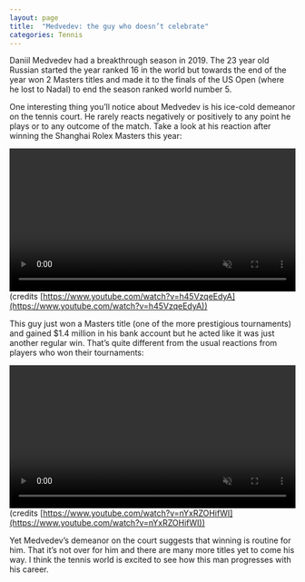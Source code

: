 ```yaml
---
layout: page
title:  "Medvedev: the guy who doesn’t celebrate"
categories: Tennis
---
```

Daniil Medvedev had a breakthrough season in 2019. The 23 year old Russian started the year ranked 16 in the world but towards the end of the year won 2 Masters titles and made it to the finals of the US Open (where he lost to Nadal) to end the season ranked world number 5.

One interesting thing you’ll notice about Medvedev is his ice-cold demeanor on the tennis court. He rarely reacts negatively or positively to any point he plays or to any outcome of the match. Take a look at his reaction after winning the Shanghai Rolex Masters this year:

<video class="right" src="/images/medvedev.mp4" preload loop autoplay muted
style="
    margin: 0 auto;
    display: block;
    width: 100%;
"></video>
(credits [https://www.youtube.com/watch?v=h45VzqeEdyA](https://www.youtube.com/watch?v=h45VzqeEdyA))

This guy just won a Masters title (one of the more prestigious tournaments) and gained $1.4 million in his bank account but he acted like it was just another regular win. That’s quite different from the usual reactions from players who won their tournaments: 

<video class="right" src="/images/NDF_celebrations.mp4" altpreload loop autoplay muted
style="
    margin: 0 auto;
    display: block;
    width: 100%;
"></video>
(credits [https://www.youtube.com/watch?v=nYxRZOHifWI](https://www.youtube.com/watch?v=nYxRZOHifWI))

Yet Medvedev’s demeanor on the court suggests that winning is routine for him. That it’s not over for him and there are many more titles yet to come his way. I think the tennis world is excited to see how this man progresses with his career.
